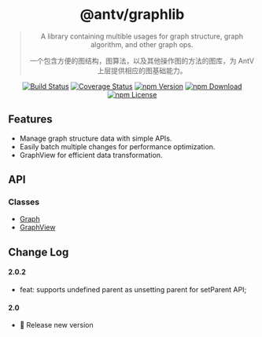 <h1 align="center">
<b>@antv/graphlib</b>
</h1>

<div align="center">

> A library containing multible usages for graph structure, graph algorithm, and other graph ops.
>
> 一个包含方便的图结构，图算法，以及其他操作图的方法的图库，为 AntV 上层提供相应的图基础能力。

[![Build Status](https://github.com/antvis/graphlib/workflows/build/badge.svg?branch=master)](https://github.com/antvis/graphlib/actions)
[![Coverage Status](https://img.shields.io/coveralls/github/antvis/graphlib/master.svg)](https://coveralls.io/github/antvis/graphlib?branch=master)
[![npm Version](https://img.shields.io/npm/v/@antv/graphlib.svg)](https://www.npmjs.com/package/@antv/graphlib)
[![npm Download](https://img.shields.io/npm/dm/@antv/graphlib.svg)](https://www.npmjs.com/package/@antv/graphlib)
[![npm License](https://img.shields.io/npm/l/@antv/graphlib.svg)](https://www.npmjs.com/package/@antv/graphlib)

</div>

## Features

- Manage graph structure data with simple APIs.
- Easily batch multiple changes for performance optimization.
- GraphView for efficient data transformation.

## API

### Classes

- [Graph](docs/classes/Graph.md)
- [GraphView](docs/classes/GraphView.md)

## Change Log

#### 2.0.2

- feat: supports undefined parent as unsetting parent for setParent API;

#### 2.0

- 🎉 Release new version
